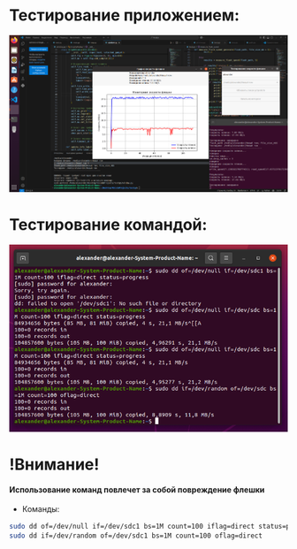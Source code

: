 
# Тестирование приложением:
![graphicbig](https://github.com/albel-t/SpeedTest/blob/main/graphicbig.png)
# Тестирование командой:
![testcommand](https://github.com/albel-t/SpeedTest/blob/main/testcommand.png)



# !Внимание!
#### Использование команд повлечет за собой повреждение флешки
* Команды:
```bash
sudo dd of=/dev/null if=/dev/sdc1 bs=1M count=100 iflag=direct status=progress
sudo dd if=/dev/random of=/dev/sdc1 bs=1M count=100 oflag=direct
```


